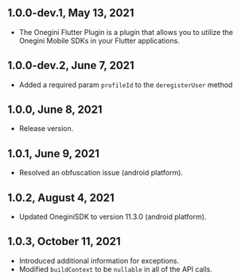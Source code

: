## 1.0.0-dev.1, May 13, 2021

* The Onegini Flutter Plugin is a plugin that allows you to utilize the Onegini Mobile SDKs in your Flutter applications.

## 1.0.0-dev.2, June 7, 2021

* Added a required param `profileId` to the `deregisterUser` method

## 1.0.0, June 8, 2021

* Release version.

## 1.0.1, June 9, 2021

* Resolved an obfuscation issue (android platform).

## 1.0.2, August 4, 2021

* Updated OneginiSDK to version 11.3.0  (android platform).

## 1.0.3, October 11, 2021

* Introduced additional information for exceptions.
* Modified `buildContext` to be `nullable` in all of the API calls.